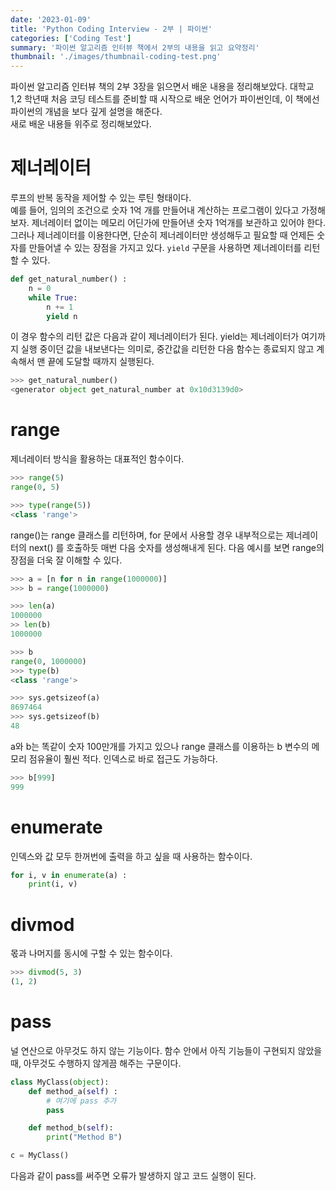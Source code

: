 ```yaml
---
date: '2023-01-09'
title: 'Python Coding Interview - 2부 | 파이썬'
categories: ['Coding Test']
summary: '파이썬 알고리즘 인터뷰 책에서 2부의 내용을 읽고 요약정리'
thumbnail: './images/thumbnail-coding-test.png'
---
```


파이썬 알고리즘 인터뷰 책의 2부 3장을 읽으면서 배운 내용을 정리해보았다.
대학교 1,2 학년때 처음 코딩 테스트를 준비할 때 시작으로 배운 언어가 파이썬인데, 이 책에선 파이썬의 개념을 보다 깊게 설명을 해준다.  
새로 배운 내용들 위주로 정리해보았다.

# 제너레이터
루프의 반복 동작을 제어할 수 있는 루틴 형태이다.  
예를 들어, 임의의 조건으로 숫자 1억 개를 만들어내 계산하는 프로그램이 있다고 가정해보자. 제너레이터 없이는 메모리 어딘가에 만들어낸 숫자 1억개를 보관하고 있어야 한다.  
그러나 제너레이터를 이용한다면, 단순히 제너레이터만 생성해두고 필요할 때 언제든 숫자를 만들어낼 수 있는 장점을 가지고 있다.
`yield` 구문을 사용하면 제너레이터를 리턴할 수 있다.
```python
def get_natural_number() :
	n = 0
	while True:
		n += 1
		yield n
```
이 경우 함수의 리턴 값은 다음과 같이 제너레이터가 된다. yield는 제너레이터가 여기까지 실행 중이던 값을 내보낸다는 의미로, 중간값을 리턴한 다음 함수는 종료되지 않고 계속해서 맨 끝에 도달할 때까지 실행된다.
```python
>>> get_natural_number()
<generator object get_natural_number at 0x10d3139d0>
```

# range
제너레이터 방식을 활용하는 대표적인 함수이다.
```python
>>> range(5)
range(0, 5)

>>> type(range(5))
<class 'range'>
```
range()는 range 클래스를 리턴하며, for 문에서 사용할 경우 내부적으로는 제너레이터의 next() 를 호출하듯 매번 다음 숫자를 생성해내게 된다.
다음 예시를 보면 range의 장점을 더욱 잘 이해할 수 있다.

```python
>>> a = [n for n in range(1000000)]
>>> b = range(1000000)

>>> len(a)
1000000
>> len(b)
1000000

>>> b
range(0, 1000000)
>>> type(b)
<class 'range'>

>>> sys.getsizeof(a)
8697464
>>> sys.getsizeof(b)
48
```

a와 b는 똑같이 숫자 100만개를 가지고 있으나 range 클래스를 이용하는 b 변수의 메모리 점유율이 훨씬 적다. 인덱스로 바로 접근도 가능하다.
```python
>>> b[999]
999
```

# enumerate
인덱스와 값 모두 한꺼번에 출력을 하고 싶을 때 사용하는 함수이다.
```py
for i, v in enumerate(a) :
	print(i, v)
```

# divmod
몫과 나머지를 동시에 구할 수 있는 함수이다. 
```py
>>> divmod(5, 3)
(1, 2)
```

# pass
널 연산으로 아무것도 하지 않는 기능이다. 함수 안에서 아직 기능들이 구현되지 않았을 때, 아무것도 수행하지 않게끔 해주는 구문이다.
```py
class MyClass(object):
	def method_a(self) :
		# 여기에 pass 추가
		pass

	def method_b(self):
		print("Method B")

c = MyClass()
```
다음과 같이 pass를 써주면 오류가 발생하지 않고 코드 실행이 된다.




